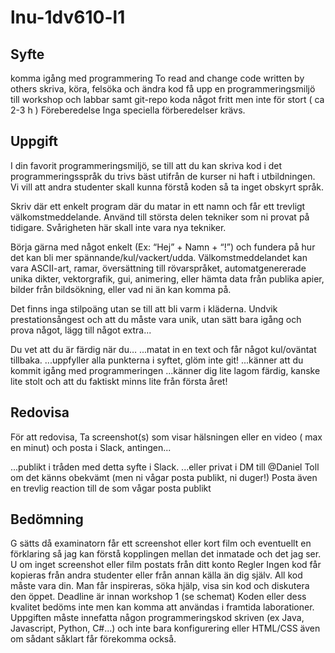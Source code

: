 # lnu-1dv610-l1

## Syfte
komma igång med programmering
To read and change code written by others
skriva, köra, felsöka och ändra kod
få upp en programmeringsmiljö till workshop och labbar samt git-repo
koda något fritt men inte för stort ( ca 2-3 h )
Föreberedelse
Inga speciella förberedelser krävs.

## Uppgift
I din favorit programmeringsmiljö, se till att du kan skriva kod i det programmeringsspråk du trivs bäst utifrån de kurser ni haft i utbildningen. Vi vill att andra studenter skall kunna förstå koden så ta inget obskyrt språk.

Skriv där ett enkelt program där du matar in ett namn och får ett trevligt välkomstmeddelande. Använd till största delen tekniker som ni provat på tidigare. Svårigheten här skall inte vara nya tekniker.

Börja gärna med något enkelt (Ex: “Hej” + Namn + “!”) och fundera på hur det kan bli mer spännande/kul/vackert/udda. Välkomstmeddelandet kan vara ASCII-art, ramar, översättning till rövarspråket, automatgenererade unika dikter, vektorgrafik, gui, animering, eller hämta data från publika apier, bilder från bildsökning, eller vad ni än kan komma på.

Det finns inga stilpoäng utan se till att bli varm i kläderna. Undvik prestationsångest och att du måste vara unik, utan sätt bara igång och prova något, lägg till något extra...

Du vet att du är färdig när du…
...matat in en text och får något kul/oväntat tillbaka.
...uppfyller alla punkterna i syftet, glöm inte git!
...känner att du kommit igång med programmeringen
...känner dig lite lagom färdig, kanske lite stolt och att du faktiskt minns lite från första året!

## Redovisa
För att redovisa, Ta screenshot(s) som visar hälsningen eller en video ( max en minut) och posta i Slack, antingen...

...publikt i tråden med detta syfte i Slack.
...eller privat i DM till @Daniel Toll om det känns obekvämt (men ni vågar posta publikt, ni duger!)
Posta även en trevlig reaction till de som vågar posta publikt

## Bedömning
G sätts då examinatorn får ett screenshot eller kort film och eventuellt en förklaring så jag kan förstå kopplingen mellan det inmatade och det jag ser.
U om inget screenshot eller film postats från ditt konto
Regler
Ingen kod får kopieras från andra studenter eller från annan källa än dig själv. All kod måste vara din.
Man får inspireras, söka hjälp, visa sin kod och diskutera den öppet.
Deadline är innan workshop 1 (se schemat)
Koden eller dess kvalitet bedöms inte men kan komma att användas i framtida laborationer.
Uppgiften måste innefatta någon programmeringskod skriven (ex Java, Javascript, Python, C#...) och inte bara konfigurering eller HTML/CSS även om sådant såklart får förekomma också.
